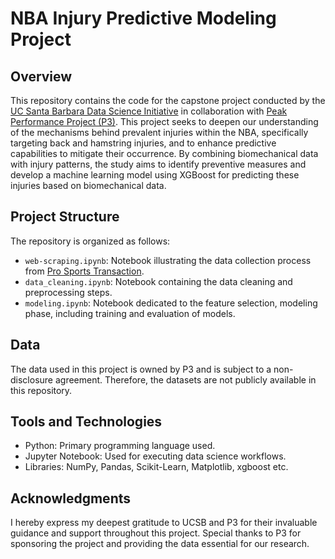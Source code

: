 # NBA Injury Predictive Modeling Project

## Overview
This repository contains the code for the capstone project conducted by the [UC Santa Barbara Data Science Initiative](https://datascience.ucsb.edu/)
in collaboration with [Peak Performance Project (P3)](https://www.p3.md/).
This project seeks to deepen our understanding of the mechanisms behind prevalent injuries within the NBA,
specifically targeting back and hamstring injuries, and to enhance predictive capabilities to mitigate their occurrence.
By combining biomechanical data with injury patterns, the study aims to identify preventive measures and develop a machine
learning model using XGBoost for predicting these injuries based on biomechanical data.


## Project Structure
The repository is organized as follows:

- `web-scraping.ipynb`: Notebook illustrating the data collection process from [Pro Sports Transaction](https://prosportstransactions.com/).
- `data_cleaning.ipynb`: Notebook containing the data cleaning and preprocessing steps.
- `modeling.ipynb`: Notebook dedicated to the feature selection, modeling phase, including training and evaluation of models.


## Data
The data used in this project is owned by P3 and is subject to a non-disclosure agreement. Therefore, the datasets are not publicly available in this repository.

## Tools and Technologies
- Python: Primary programming language used.
- Jupyter Notebook: Used for executing data science workflows.
- Libraries: NumPy, Pandas, Scikit-Learn, Matplotlib, xgboost etc.

## Acknowledgments
I hereby express my deepest gratitude to UCSB and P3 for their invaluable guidance and support throughout this project.
Special thanks to P3 for sponsoring the project and providing the data essential for our research.
